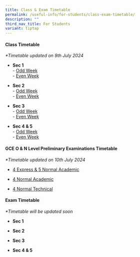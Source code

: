 ```yaml
---
title: Class & Exam Timetable
permalink: /useful-info/for-students/class-exam-timetable/
description: ""
third_nav_title: For Students
variant: tiptap
---
```

<h4><strong>Class Timetable</strong></h4>
<p><em>*Timetable updated on 9th July 2024</em>
</p>
<ul data-tight="true" class="tight">
<li>
<p><strong>Sec 1</strong>
<br>-&nbsp;<a href="/files/Timetable/2024 Sem 2/S1_2024_Sem_2_TT__odd_5_Jul.pdf" rel="noopener noreferrer nofollow" target="_blank">Odd Week</a>
<br>-&nbsp;<a href="/files/Timetable/2024 Sem 2/S1_2024_Sem_2_TT__even_5_Jul.pdf" rel="noopener noreferrer nofollow" target="_blank">Even Week</a>
</p>
</li>
<li>
<p><strong>Sec 2</strong>
<br>-&nbsp;<a href="/files/Timetable/2024 Sem 2/S2_2024_Sem_2_TT__odd_5_Jul.pdf" rel="noopener noreferrer nofollow" target="_blank">Odd Week</a>
<br>-&nbsp;<a href="/files/Timetable/2024 Sem 2/S2_2024_Sem_2_TT__even_5_Jul.pdf" rel="noopener noreferrer nofollow" target="_blank">Even Week</a>
</p>
</li>
<li>
<p><strong>Sec 3</strong>
<br>-&nbsp;<a href="/files/Timetable/2024 Sem 2/S3_2024_Sem_2_TT__odd_5_Jul.pdf" rel="noopener noreferrer nofollow" target="_blank">Odd Week</a> 
<br>-&nbsp;<a href="/files/Timetable/2024 Sem 2/S3_2024_Sem_2_TT__even_5_Jul.pdf" rel="noopener noreferrer nofollow" target="_blank">Even Week</a>
</p>
</li>
<li>
<p><strong>Sec 4 &amp; 5</strong>
<br>-&nbsp;<a href="/files/Timetable/2024 Sem 2/S4_5_2024_Sem_2_TT__odd_5_Jul.pdf" rel="noopener noreferrer nofollow" target="_blank">Odd Week</a>
<br>-&nbsp;<a href="/files/Timetable/2024 Sem 2/S4_5_2024_Sem_2_TT__even_5_Jul.pdf" rel="noopener noreferrer nofollow" target="_blank">Even Week</a>
</p>
</li>
</ul>
<p></p>
<h4><strong>GCE O &amp; N Level Preliminary Examinations Timetable</strong></h4>
<p><em>*Timetable updated on 10th July 2024</em>
</p>
<ul data-tight="true" class="tight">
<li>
<p><a href="/files/Timetable/2024 Prelim Sem 2/AHMAD_IBRAHIM_SECONDARY_SCHOOL___Prelim_Sec_4E5N.pdf" rel="noopener noreferrer nofollow" target="_blank">4 Express &amp; 5 Normal Academic</a>
</p>
</li>
<li>
<p><a href="/files/Timetable/2024 Prelim Sem 2/AHMAD_IBRAHIM_SECONDARY_SCHOOL___Prelim_NA.pdf" rel="noopener noreferrer nofollow" target="_blank">4 Normal Academic</a>
</p>
</li>
<li>
<p><a href="/files/Timetable/2024 Prelim Sem 2/AHMAD_IBRAHIM_SECONDARY_SCHOOL___Prelim_NT.pdf" rel="noopener noreferrer nofollow" target="_blank">4 Normal Technical</a>
</p>
</li>
</ul>
<h4><strong>Exam Timetable</strong></h4>
<p><em>*Timetable will be updated soon</em>
</p>
<ul data-tight="true" class="tight">
<li>
<p><strong>Sec 1</strong>
</p>
</li>
<li>
<p><strong>Sec 2</strong>
</p>
</li>
<li>
<p><strong>Sec 3</strong>
</p>
</li>
<li>
<p><strong>Sec 4 &amp; 5</strong>
</p>
</li>
</ul>
<p></p>